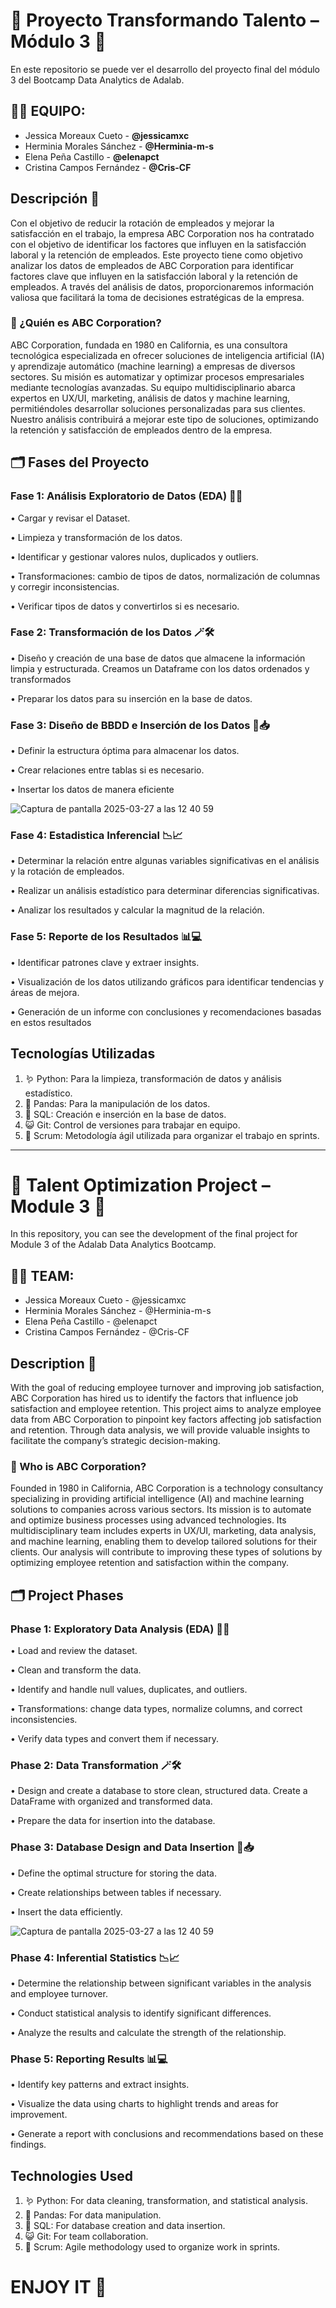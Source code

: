 # 💎 Proyecto Transformando Talento – Módulo 3 💎

En este repositorio se puede ver el desarrollo del proyecto final del módulo 3 del Bootcamp Data Analytics de Adalab.

## 🙏🏼 EQUIPO:
- Jessica Moreaux Cueto - **@jessicamxc**
- Herminia Morales Sánchez - **@Herminia-m-s**
- Elena Peña Castillo - **@elenapct**
- Cristina Campos Fernández - **@Cris-CF**

## Descripción 📝
Con el objetivo de reducir la rotación de empleados y mejorar la satisfacción en el trabajo, la empresa ABC Corporation nos ha contratado con el objetivo de identificar los factores que influyen en la satisfacción laboral y la retención de empleados.
Este proyecto tiene como objetivo analizar los datos de empleados de ABC Corporation para identificar factores clave que influyen en la satisfacción laboral y la retención de empleados. A través del análisis de datos, proporcionaremos información valiosa que facilitará la toma de decisiones estratégicas de la empresa.

### 🏢 ¿Quién es ABC Corporation?
ABC Corporation, fundada en 1980 en California, es una consultora tecnológica especializada en ofrecer soluciones de inteligencia artificial (IA) y aprendizaje automático (machine learning) a empresas de diversos sectores. Su misión es automatizar y optimizar procesos empresariales mediante tecnologías avanzadas. Su equipo multidisciplinario abarca expertos en UX/UI, marketing, análisis de datos y machine learning, permitiéndoles desarrollar soluciones personalizadas para sus clientes. Nuestro análisis contribuirá a mejorar este tipo de soluciones, optimizando la retención y satisfacción de empleados dentro de la empresa.

## 🗂️ Fases del Proyecto
### Fase 1: Análisis Exploratorio de Datos (EDA) 🧹🔬

•	Cargar y revisar el Dataset.

•	Limpieza y transformación de los datos.

•	Identificar y gestionar valores nulos, duplicados y outliers.

•	Transformaciones: cambio de tipos de datos, normalización de columnas y corregir inconsistencias.

•	Verificar tipos de datos y convertirlos si es necesario.

### Fase 2: Transformación de los Datos 🪄🛠️
•	Diseño y creación de una base de datos que almacene la información limpia y estructurada. Creamos un Dataframe con los datos ordenados y transformados

•	Preparar los datos para su inserción en la base de datos.

### Fase 3: Diseño de BBDD e Inserción de los Datos 🔗📥
•	Definir la estructura óptima para almacenar los datos.

•	Crear relaciones entre tablas si es necesario.

•	Insertar los datos de manera eficiente

![Captura de pantalla 2025-03-27 a las 12 40 59](https://github.com/user-attachments/assets/cd8688f2-94c3-4873-ab1d-b279c49a0953)


### Fase 4: Estadistica Inferencial 📉📈
•	Determinar la relación entre algunas variables significativas en el análisis y la rotación de empleados. 

•	Realizar un análisis estadístico para determinar diferencias significativas.

•	Analizar los resultados y calcular la magnitud de la relación.

### Fase 5: Reporte de los Resultados 📊💻
•	Identificar patrones clave y extraer insights.

•	Visualización de los datos utilizando gráficos para identificar tendencias y áreas de mejora.

•	Generación de un informe con conclusiones y recomendaciones basadas en estos resultados


## Tecnologías Utilizadas
1.	🪱 Python: Para la limpieza, transformación de datos y análisis estadístico.
2.	🐼 Pandas: Para la manipulación de los datos.
3.	🐬 SQL: Creación e inserción en la base de datos.
4.	😺 Git: Control de versiones para trabajar en equipo.
5.	👥 Scrum: Metodología ágil utilizada para organizar el trabajo en sprints.

-----------------------------------------------------

# 💎 Talent Optimization Project – Module 3 💎
In this repository, you can see the development of the final project for Module 3 of the Adalab Data Analytics Bootcamp.

## 🙏🏼 TEAM: 
- Jessica Moreaux Cueto - @jessicamxc
- Herminia Morales Sánchez - @Herminia-m-s
- Elena Peña Castillo - @elenapct
- Cristina Campos Fernández - @Cris-CF

## Description 📝
With the goal of reducing employee turnover and improving job satisfaction, ABC Corporation has hired us to identify the factors that influence job satisfaction and employee retention.
This project aims to analyze employee data from ABC Corporation to pinpoint key factors affecting job satisfaction and retention. Through data analysis, we will provide valuable insights to facilitate the company’s strategic decision-making.

### 🏢 Who is ABC Corporation?
Founded in 1980 in California, ABC Corporation is a technology consultancy specializing in providing artificial intelligence (AI) and machine learning solutions to companies across various sectors. Its mission is to automate and optimize business processes using advanced technologies. Its multidisciplinary team includes experts in UX/UI, marketing, data analysis, and machine learning, enabling them to develop tailored solutions for their clients.
Our analysis will contribute to improving these types of solutions by optimizing employee retention and satisfaction within the company.

## 🗂️ Project Phases

### Phase 1: Exploratory Data Analysis (EDA) 🧹🔬
• Load and review the dataset.

• Clean and transform the data.

• Identify and handle null values, duplicates, and outliers.

• Transformations: change data types, normalize columns, and correct inconsistencies.

• Verify data types and convert them if necessary.

### Phase 2: Data Transformation 🪄🛠️
• Design and create a database to store clean, structured data. Create a DataFrame with organized and transformed data.

• Prepare the data for insertion into the database.

### Phase 3: Database Design and Data Insertion 🔗📥
• Define the optimal structure for storing the data.

• Create relationships between tables if necessary.

• Insert the data efficiently.

![Captura de pantalla 2025-03-27 a las 12 40 59](https://github.com/user-attachments/assets/0302660d-3c5a-4082-90c8-2746ace87b36)


### Phase 4: Inferential Statistics 📉📈
• Determine the relationship between significant variables in the analysis and employee turnover.

• Conduct statistical analysis to identify significant differences.

• Analyze the results and calculate the strength of the relationship.

### Phase 5: Reporting Results 📊💻
• Identify key patterns and extract insights.

• Visualize the data using charts to highlight trends and areas for improvement.

• Generate a report with conclusions and recommendations based on these findings.

## Technologies Used
1.	🪱 Python: For data cleaning, transformation, and statistical analysis.
2.	🐼 Pandas: For data manipulation.
3.	🐬 SQL: For database creation and data insertion.
4.	😺 Git: For team collaboration.
5.	👥 Scrum: Agile methodology used to organize work in sprints.


# ENJOY IT 🤩
